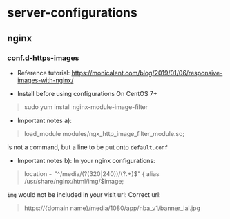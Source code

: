 # server-configurations

## nginx
### conf.d-https-images

- Reference tutorial:
https://monicalent.com/blog/2019/01/06/responsive-images-with-nginx/

- Install before using configurations
On CentOS 7+

> sudo yum install nginx-module-image-filter

- Important notes a):
> load_module modules/ngx_http_image_filter_module.so;

is not a command, but a line to be put onto ```default.conf```

- Important notes b):
In your nginx configurations:
> location ~ "^/media/(?<width>(320|240))/(?<image>.+)$" {
>		alias /usr/share/nginx/html/img/$image;

```img``` would not be included in your visit url:
Correct url:
> https://{domain name}/media/1080/app/nba_v1/banner_lal.jpg